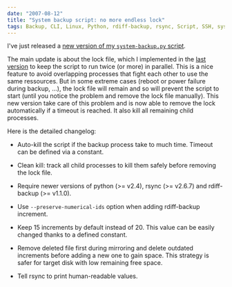 ```yaml
---
date: "2007-08-12"
title: "System backup script: no more endless lock"
tags: Backup, CLI, Linux, Python, rdiff-backup, rsync, Script, SSH, system
---
```


I've just released a [new version of my `system-backup.py` script](https://github.com/kdeldycke/scripts/blob/master/system-backup.py).

The main update is about the lock file, which I implemented in the [last version](https://kevin.deldycke.com/2007/04/system-backup-auto-clean-and-lock-added/) to keep the script to run twice (or more) in parallel. This is a nice feature to avoid overlapping processes that fight each other to use the same ressources. But in some extreme cases (reboot or power failure during backup, ...), the lock file will remain and so will prevent the script to start (until you notice the problem and remove the lock file manually). This new version take care of this problem and is now able to remove the lock automatically if a timeout is reached. It also kill all remaining child processes.

Here is the detailed changelog:

  * Auto-kill the script if the backup process take to much time. Timeout can be defined via a constant.

  * Clean kill: track all child processes to kill them safely before removing the lock file.

  * Require newer versions of python (>= v2.4), rsync (>= v2.6.7) and rdiff-backup (>= v1.1.0).

  * Use `--preserve-numerical-ids` option when adding rdiff-backup increment.

  * Keep 15 increments by default instead of 20. This value can be easily changed thanks to a defined constant.

  * Remove deleted file first during mirroring and delete outdated increments before adding a new one to gain space. This strategy is safer for target disk with low remaining free space.

  * Tell rsync to print human-readable values.

